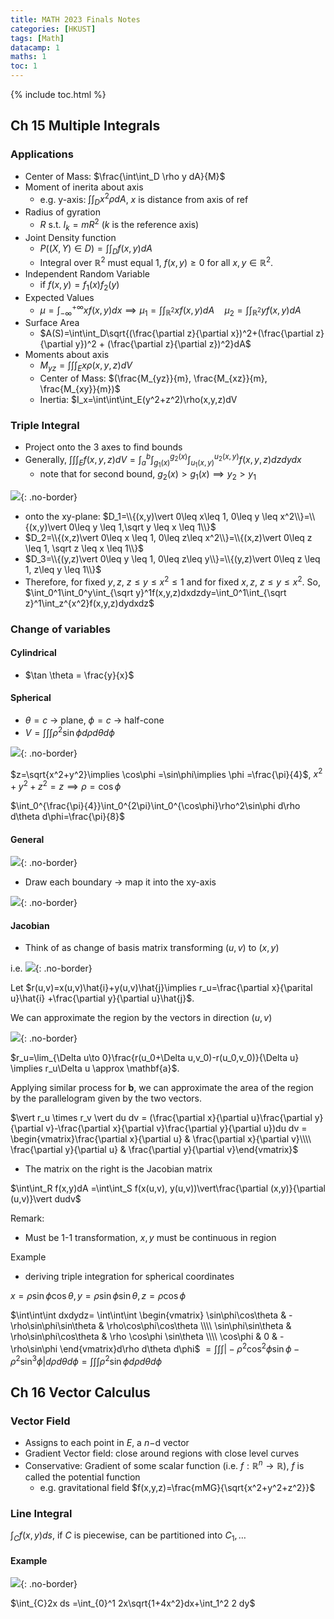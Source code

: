 ```yaml
---
title: MATH 2023 Finals Notes
categories: [HKUST]
tags: [Math]
datacamp: 1
maths: 1
toc: 1
---
```


{% include toc.html %}

## Ch 15 Multiple Integrals

### Applications

- Center of Mass: $\frac{\int\int_D \rho y dA}{M}$
- Moment of inerita about axis
    - e.g. y-axis: $\int\int_D x^2 \rho dA$, $x$ is distance from axis of ref
- Radius of gyration
    - $R$ s.t. $I_k = mR^2$ ($k$ is the reference axis)
- Joint Density function
    - $P((X,Y)\in D)=\int \int_D f(x,y)dA$
    - Integral over $\mathbb{R}^2$ must equal 1, $f(x,y)\geq0$ for all $x,y\in \mathbb{R}^2$. 
- Independent Random Variable
    - if $f(x,y)=f_1(x)f_2(y)$
- Expected Values
    - $\mu =\int_{-\infty}^{+\infty}xf(x,y)dx \implies \mu_1=\int\int_{\mathbb{R}^2}xf(x,y)dA \quad \mu_2=\int\int_{\mathbb{R}^2}yf(x,y)dA$
- Surface Area
    - $A(S)=\int\int_D\sqrt{(\frac{\partial z}{\partial x})^2+(\frac{\partial z}{\partial y})^2 + (\frac{\partial z}{\partial z})^2}dA$
- Moments about axis
    - $M_{yz}=\int\int\int_E x\rho(x,y,z)dV$
    - Center of Mass: $(\frac{M_{yz}}{m}, \frac{M_{xz}}{m}, \frac{M_{xy}}{m})$
    - Inertia: $I_x=\int\int\int_E(y^2+z^2)\rho(x,y,z)dV

### Triple Integral

- Project onto the 3 axes to find bounds
- Generally, $\int\int\int_E f(x,y,z)dV=\int_a^b\int_{g_1(x)}^{g_2(x)}\int_{u_1(x,y)}^{u_2(x,y)}f(x,y,z)dzdydx$
    - note that for second bound, $g_2(x)>g_1(x) \implies y_2 > y_1$

![](/assets/img/2023-example1.png){: .no-border}

- onto the xy-plane: $D_1=\\{(x,y)\vert 0\leq x\leq 1, 0\leq y \leq x^2\\}=\\{(x,y)\vert 0\leq y \leq 1,\sqrt y \leq x \leq 1\\}$
- $D_2=\\{(x,z)\vert 0\leq x \leq 1, 0\leq z\leq x^2\\}=\\{(x,z)\vert 0\leq z \leq 1, \sqrt z \leq x \leq 1\\}$
- $D_3=\\{(y,z)\vert 0\leq y \leq 1, 0\leq z\leq y\\}=\\{(y,z)\vert 0\leq z \leq 1, z\leq y \leq 1\\}$
- Therefore, for fixed $y,z$, $z\leq y\leq x^2\leq 1$ and for fixed $x,z$, $z\leq y\leq x^2$. So, 
$\int_0^1\int_0^y\int_{\sqrt y}^1f(x,y,z)dxdzdy=\int_0^1\int_{\sqrt z}^1\int_z^{x^2}f(x,y,z)dydxdz$

### Change of variables

#### Cylindrical

- $\tan \theta = \frac{y}{x}$

#### Spherical

- $\theta = c$ -> plane, $\phi = c$ -> half-cone
- $V=\int\int\int \rho^2 \sin\phi d\rho d\theta d\phi$

![](/assets/img/2023-example2.png){: .no-border}

$z=\sqrt{x^2+y^2}\implies \cos\phi =\sin\phi\implies \phi =\frac{\pi}{4}$, $x^2+y^2+z^2=z\implies \rho=\cos\phi$

$\int_0^{\frac{\pi}{4}}\int_0^{2\pi}\int_0^{\cos\phi}\rho^2\sin\phi d\rho d\theta d\phi=\frac{\pi}{8}$

#### General

![](/assets/img/change-of-var.png){: .no-border}

- Draw each boundary -> map it into the xy-axis

![](/assets/img/change-var-2.png){: .no-border}

#### Jacobian

- Think of as change of basis matrix transforming $(u,v)$ to $(x,y)$

i.e.
![](/assets/img/2023-jacobian-1.png){: .no-border}

Let $r(u,v)=x(u,v)\hat{i}+y(u,v)\hat{j}\implies r_u=\frac{\partial x}{\parital u}\hat{i} +\frac{\partial y}{\partial u}\hat{j}$.

We can approximate the region by the vectors in direction $(u,v)$

![](/assets/img/2023-jacobian-2.png){: .no-border}

$r_u=\lim_{\Delta u\to 0}\frac{r(u_0+\Delta u,v_0)-r(u_0,v_0)}{\Delta u} \implies r_u\Delta u \approx \mathbf{a}$.

Applying similar process for $\mathbf{b}$, we can approximate the area of the region by the parallelogram given by the two vectors.

$\vert r_u \times r_v \vert du dv = (\frac{\partial x}{\partial u}\frac{\partial y}{\partial v}-\frac{\partial x}{\partial v}\frac{\partial y}{\partial u})du dv = \begin{vmatrix}\frac{\partial x}{\partial u} & \frac{\partial x}{\partial v}\\\\ \frac{\partial y}{\partial u} & \frac{\partial y}{\partial v}\end{vmatrix}$

- The matrix on the right is the Jacobian matrix

$\int\int_R f(x,y)dA =\int\int_S f(x(u,v), y(u,v))\vert\frac{\partial (x,y)}{\partial (u,v)}\vert dudv$

Remark:
- Must be 1-1 transformation, $x,y$ must be continuous in region

Example
- deriving triple integration for spherical coordinates

$x=\rho\sin\phi \cos \theta, y=\rho\sin\phi\sin\theta, z=\rho\cos\phi$

$\int\int\int dxdydz= \int\int\int \begin{vmatrix} \sin\phi\cos\theta & -\rho\sin\phi\sin\theta & \rho\cos\phi\cos\theta \\\\ \sin\phi\sin\theta & \rho\sin\phi\cos\theta & \rho \cos\phi \sin\theta \\\\ \cos\phi & 0 & -\rho\sin\phi
\end{vmatrix}d\rho d\theta d\phi$
$=\int\int\int \vert -\rho^2\cos^2\phi\sin\phi -\rho^2 \sin^3\phi\vert d\rho d\theta d\phi=\int\int\int \rho^2\sin \phi d\rho d\theta d\phi$

## Ch 16 Vector Calculus

### Vector Field

- Assigns to each point in $E$, a $n-$d vector
- Gradient Vector field: close around regions with close level curves
- Conservative: Gradient of some scalar function (i.e. $f: \mathbb{R}^n \to \mathbb{R}$), $f$ is called the potential function
    - e.g. gravitational field $f(x,y,z)=\frac{mMG}{\sqrt{x^2+y^2+z^2}}$

### Line Integral

$\int_C f(x,y)ds$, if $C$ is piecewise, can be partitioned into $C_1,\ldots$

#### Example

![](/assets/img/2023-line-1.png){: .no-border}

$\int_{C}2x ds =\int_{0}^1 2x\sqrt{1+4x^2}dx+\int_1^2 2 dy$